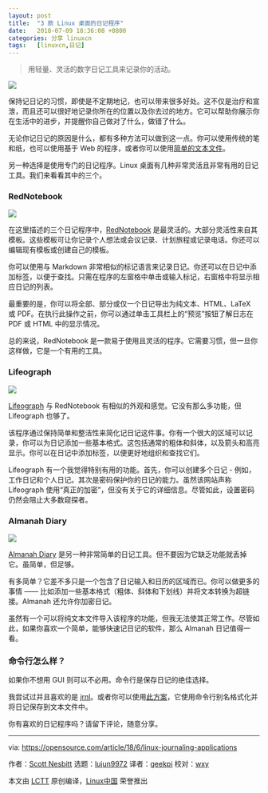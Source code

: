 ```yaml
---
layout: post
title:	"3 款 Linux 桌面的日记程序"
date:	2018-07-09 18:36:08 +0800 
categories:	分享 linuxcn 
tags:	[linuxcn,日记]
---
```




> 
> 用轻量、灵活的数字日记工具来记录你的活动。
> 
> 
> 


![](/Asserts/Images//attachment/album/201807/09/183600deix08fxlsm8xmpi.jpeg)


保持记日记的习惯，即使是不定期地记，也可以带来很多好处。这不仅是治疗和宣泄，而且还可以很好地记录你所在的位置以及你去过的地方。它可以帮助你展示你在生活中的进步，并提醒你自己做对了什么，做错了什么。


无论你记日记的原因是什么，都有多种方法可以做到这一点。你可以使用传统的笔和纸，也可以使用基于 Web 的程序，或者你可以使用[简单的文本文件](https://plaintextproject.online/2017/07/19/journal.html)。


另一种选择是使用专门的日记程序。Linux 桌面有几种非常灵活且非常有用的日记工具。我们来看看其中的三个。


### RedNotebook


![](/Asserts/Images//attachment/album/201807/09/183612yr9tq9eqipu8rar0.png)


在这里描述的三个日记程序中，[RedNotebook](http://rednotebook.sourceforge.net) 是最灵活的。大部分灵活性来自其模板。这些模板可让你记录个人想法或会议记录、计划旅程或记录电话。你还可以编辑现有模板或创建自己的模板。


你可以使用与 Markdown 非常相似的标记语言来记录日记。你还可以在日记中添加标签，以便于查找。只需在程序的左窗格中单击或输入标记，右窗格中将显示相应日记的列表。


最重要的是，你可以将全部、部分或仅一个日记导出为纯文本、HTML、LaTeX 或 PDF。在执行此操作之前，你可以通过单击工具栏上的“预览”按钮了解日志在 PDF 或 HTML 中的显示情况。


总的来说，RedNotebook 是一款易于使用且灵活的程序。它需要习惯，但一旦你这样做，它是一个有用的工具。


### Lifeograph


![](/Asserts/Images//attachment/album/201807/09/183613k9odu69dssdry9dp.png)


[Lifeograph](http://lifeograph.sourceforge.net/wiki/Main_Page) 与 RedNotebook 有相似的外观和感觉。它没有那么多功能，但 Lifeograph 也够了。


该程序通过保持简单和整洁性来简化记日记这件事。你有一个很大的区域可以记录，你可以为日记添加一些基本格式。这包括通常的粗体和斜体，以及箭头和高亮显示。你可以在日记中添加标签，以便更好地组织和查找它们。


Lifeograph 有一个我觉得特别有用的功能。首先，你可以创建多个日记 - 例如，工作日记和个人日记。其次是密码保护你的日记的能力。虽然该网站声称 Lifeograph 使用“真正的加密”，但没有关于它的详细信息。尽管如此，设置密码仍然会阻止大多数窥探者。


### Almanah Diary


![](/Asserts/Images//attachment/album/201807/09/183613lkzuvzkq5a5cjms0.png)


[Almanah Diary](https://wiki.gnome.org/Apps/Almanah_Diary) 是另一种非常简单的日记工具。但不要因为它缺乏功能就丢掉它。虽简单，但足够。


有多简单？它差不多只是一个包含了日记输入和日历的区域而已。你可以做更多的事情 —— 比如添加一些基本格式（粗体、斜体和下划线）并将文本转换为超链接。Almanah 还允许你加密日记。


虽然有一个可以将纯文本文件导入该程序的功能，但我无法使其正常工作。尽管如此，如果你喜欢一个简单，能够快速记日记的软件，那么 Almanah 日记值得一看。


### 命令行怎么样？


如果你不想用 GUI 则可以不必用。命令行是保存日记的绝佳选择。


我尝试过并且喜欢的是 [jrnl](http://maebert.github.com/jrnl/)。或者你可以使用[此方案](http://tamilinux.wordpress.com/2007/07/27/writing-short-notes-and-diaries-from-the-cli/)，它使用命令行别名格式化并将日记保存到文本文件中。


你有喜欢的日记程序吗？请留下评论，随意分享。




---


via: <https://opensource.com/article/18/6/linux-journaling-applications>


作者：[Scott Nesbitt](https://opensource.com/users/scottnesbitt) 选题：[lujun9972](https://github.com/lujun9972) 译者：[geekpi](https://github.com/geekpi) 校对：[wxy](https://github.com/wxy)


本文由 [LCTT](https://github.com/LCTT/TranslateProject) 原创编译，[Linux中国](https://linux.cn/) 荣誉推出

